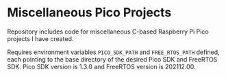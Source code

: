 # Miscellaneous Pico Projects

Repository includes code for miscellaneous C-based Raspberry Pi Pico projects I have created.

Requires environment variables ``PICO_SDK_PATH`` and ``FREE_RTOS_PATH`` defined, each pointing to the base directory of the desired Pico SDK and FreeRTOS SDK. Pico SDK version is 1.3.0 and FreeRTOS version is 202112.00.